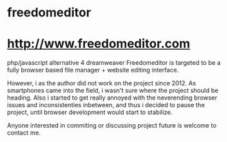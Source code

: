 # freedomeditor
# http://www.freedomeditor.com

php/javascript alternative 4 dreamweaver
Freedomeditor is targeted to be a fully browser based file manager + website editing interface.

However, i as the author did not work on the project since 2012. As smartphones came into the field, i wasn't sure where the project should be heading.
Also i started to get really annoyed with the neverending browser issues and inconsistenties inbetween, and thus i decided to pause the project, 
until browser development would start to stabilize.

Anyone interested in commiting or discussing project future is welcome to contact me.





